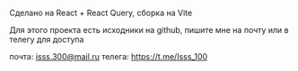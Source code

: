 Сделано на React + React Query, сборка на Vite

Для этого проекта есть исходники на github, пишите мне на почту или в телегу для доступа

почта: isss.300@mail.ru
телега: https://t.me/Isss_100

